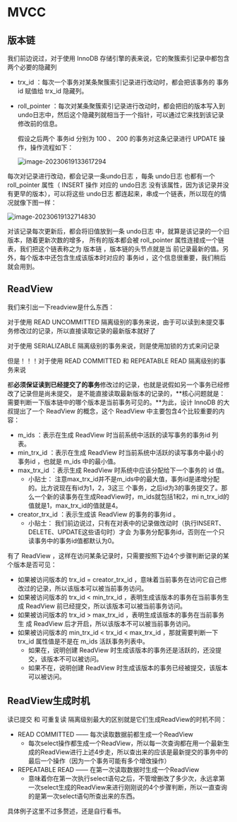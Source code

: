 # MVCC

##  版本链

我们前边说过，对于使用 InnoDB 存储引擎的表来说，它的聚簇索引记录中都包含两个必要的隐藏列 

- trx_id ：每次一个事务对某条聚簇索引记录进行改动时，都会把该事务的 事务id 赋值给 trx_id 隐藏列。

- roll_pointer ：每次对某条聚簇索引记录进行改动时，都会把旧的版本写入到 undo日志中，然后这个隐藏列就相当于一个指针，可以通过它来找到该记录修改前的信息。

  假设之后两个 事务id 分别为 100 、 200 的事务对这条记录进行 UPDATE 操作，操作流程如下：

  ![image-20230619133617294](https://s2.loli.net/2023/06/19/iO5ZEMjohWn7XvV.png)

每次对记录进行改动，都会记录一条undo日志 ，每条 undo日志 也都有一个 roll_pointer 属性（ INSERT 操作 对应的 undo日志 没有该属性，因为该记录并没有更早的版本），可以将这些 undo日志 都连起来，串成一个链表，所以现在的情况就像下图一样：

![image-20230619132714830](https://s2.loli.net/2023/06/19/ZrUWAN9cb3BRp5u.png)

对该记录每次更新后，都会将旧值放到一条 undo日志 中，就算是该记录的一个旧版本，随着更新次数的增多， 所有的版本都会被 roll_pointer 属性连接成一个链表，我们把这个链表称之为 版本链 ，版本链的头节点就是当 前记录最新的值。另外，每个版本中还包含生成该版本时对应的 事务id ，这个信息很重要，我们稍后就会用到。

## ReadView

我们来引出一下readview是什么东西：

对于使用 READ UNCOMMITTED 隔离级别的事务来说，由于可以读到未提交事务修改过的记录，所以直接读取记录的最新版本就好了

对于使用 SERIALIZABLE 隔离级别的事务来说，则是使用加锁的方式来问记录

但是！！！对于使用 READ COMMITTED 和 REPEATABLE READ 隔离级别的事务来说

都**必须保证读到已经提交了的事务**修改过的记录，也就是说假如另一个事务已经修改了记录但是尚未提交， 是不能直接读取最新版本的记录的，**核心问题就是：需要判断一下版本链中的哪个版本是当前事务可见的。**为此，设计 InnoDB 的大叔提出了一个 ReadView 的概念，这个 ReadView 中主要包含4个比较重要的内容：

- m_ids ：表示在生成 ReadView 时当前系统中活跃的读写事务的事务id 列表。 
- min_trx_id ：表示在生成 ReadView 时当前系统中活跃的读写事务中最小的事务id ，也就是 m_ids 中的最小值。 
- max_trx_id ：表示生成 ReadView 时系统中应该分配给下一个事务的 id 值。 
  - 小贴士： 注意max_trx_id并不是m_ids中的最大值，事务id是递增分配的。比方说现在有id为1，2，3这三 个事务，之后id为3的事务提交了。那么一个新的读事务在生成ReadView时，m_ids就包括1和2，mi n_trx_id的值就是1，max_trx_id的值就是4。 
- creator_trx_id ：表示生成该 ReadView 的事务的事务id 。 
  - 小贴士： 我们前边说过，只有在对表中的记录做改动时（执行INSERT、DELETE、UPDATE这些语句时）才会 为事务分配事务id，否则在一个只读事务中的事务id值都默认为0。

有了 ReadView ，这样在访问某条记录时，只需要按照下边4个步骤判断记录的某个版本是否可见：

- 如果被访问版本的 trx_id = creator_trx_id ，意味着当前事务在访问它自己修改过的记录，所以该版本可以被当前事务访问。 
- 如果被访问版本的 trx_id < min_trx_id ，表明生成该版本的事务在当前事务生成 ReadView 前已经提交，所以该版本可以被当前事务访问。 
- 如果被访问版本的 trx_id >  max_trx_id ，表明生成该版本的事务在当前事务生 成 ReadView 后才开启，所以该版本不可以被当前事务访问。 
- 如果被访问版本的 min_trx_id <  trx_id  < max_trx_id ，那就需要判断一下 trx_id 属性值是不是在 m_ids 活跃事务列表中。
  - 如果在，说明创建 ReadView 时生成该版本的事务还是活跃的，还没提交，该版本不可以被访问。
  - 如果不在，说明创建 ReadView 时生成该版本的事务已经被提交，该版本可以被访问。

## ReadView生成时机

读已提交 和 可重复读 隔离级别最大的区别就是它们生成ReadView的时机不同：

- READ COMMITTED —— 每次读取数据前都生成一个ReadView
  - 每次select操作都生成一个ReadView，所以每一次查询都在用一个最新生成的ReadView进行上述4步走，所以查出来的应该是最新提交的事务中的最后一个操作（因为一个事务可能有多个增改操作）
- REPEATABLE READ —— 在第一次读取数据时生成一个ReadView
  - 意味着你在第一次执行select语句之后，不管增删改了多少次，永远拿第一次select生成的ReadView来进行刚刚说的4个步骤判断，所以一直查询的是第一次select语句所查出来的东西。

具体例子这里不过多赘述，还是自行看书。
